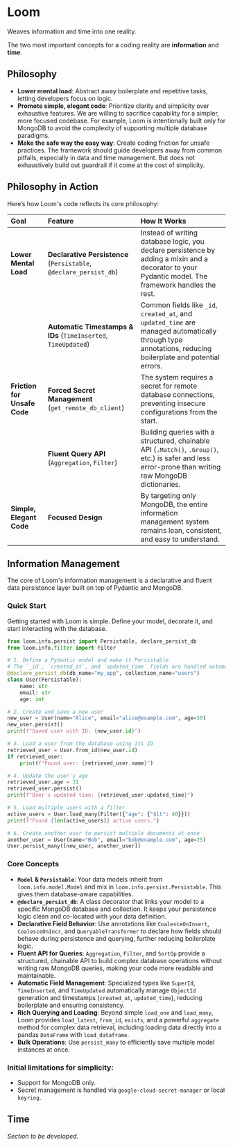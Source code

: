 # Loom

Weaves information and time into one reality.

The two most important concepts for a coding reality are **information** and **time**.

## Philosophy

-   **Lower mental load**: Abstract away boilerplate and repetitive tasks, letting developers focus on logic.
-   **Promote simple, elegant code**: Prioritize clarity and simplicity over exhaustive features. We are willing to sacrifice capability for a simpler, more focused codebase. For example, Loom is intentionally built only for MongoDB to avoid the complexity of supporting multiple database paradigms.
-   **Make the safe way the easy way**: Create coding friction for unsafe practices. The framework should guide developers away from common pitfalls, especially in data and time management.  But does not exhaustively build out guardrail if it come at the cost of simplicity.

## Philosophy in Action

Here’s how Loom's code reflects its core philosophy:

| Goal | Feature | How It Works |
| :--- | :--- | :--- |
| **Lower Mental Load** | **Declarative Persistence** (`Persistable`, `@declare_persist_db`) | Instead of writing database logic, you declare persistence by adding a mixin and a decorator to your Pydantic model. The framework handles the rest. |
| | **Automatic Timestamps & IDs** (`TimeInserted`, `TimeUpdated`) | Common fields like `_id`, `created_at`, and `updated_time` are managed automatically through type annotations, reducing boilerplate and potential errors. |
| **Friction for Unsafe Code** | **Forced Secret Management** (`get_remote_db_client`) | The system requires a secret for remote database connections, preventing insecure configurations from the start. |
| | **Fluent Query API** (`Aggregation`, `Filter`) | Building queries with a structured, chainable API (`.Match()`, `.Group()`, etc.) is safer and less error-prone than writing raw MongoDB dictionaries. |
| **Simple, Elegant Code** | **Focused Design** | By targeting only MongoDB, the entire information management system remains lean, consistent, and easy to understand. |

## Information Management

The core of Loom's information management is a declarative and fluent data persistence layer built on top of Pydantic and MongoDB.

### Quick Start

Getting started with Loom is simple. Define your model, decorate it, and start interacting with the database.

```python
from loom.info.persist import Persistable, declare_persist_db
from loom.info.filter import Filter

# 1. Define a Pydantic model and make it Persistable
# The `_id`, `created_at`, and `updated_time` fields are handled automatically.
@declare_persist_db(db_name="my_app", collection_name="users")
class User(Persistable):
    name: str
    email: str
    age: int

# 2. Create and save a new user
new_user = User(name="Alice", email="alice@example.com", age=30)
new_user.persist()
print(f"Saved user with ID: {new_user.id}")

# 3. Load a user from the database using its ID
retrieved_user = User.from_id(new_user.id)
if retrieved_user:
    print(f"Found user: {retrieved_user.name}")

# 4. Update the user's age
retrieved_user.age = 31
retrieved_user.persist()
print(f"User's updated time: {retrieved_user.updated_time}")

# 5. Load multiple users with a filter
active_users = User.load_many(Filter({"age": {"$lt": 40}}))
print(f"Found {len(active_users)} active users.")

# 6. Create another user to persist multiple documents at once
another_user = User(name="Bob", email="bob@example.com", age=25)
User.persist_many([new_user, another_user])
```

### Core Concepts

-   **`Model` & `Persistable`**: Your data models inherit from `loom.info.model.Model` and mix in `loom.info.persist.Persistable`. This gives them database-aware capabilities.
-   **`@declare_persist_db`**: A class decorator that links your model to a specific MongoDB database and collection. It keeps your persistence logic clean and co-located with your data definition.
-   **Declarative Field Behavior**: Use annotations like `CoalesceOnInsert`, `CoalesceOnIncr`, and `QueryableTransformer` to declare how fields should behave during persistence and querying, further reducing boilerplate logic.
-   **Fluent API for Queries**: `Aggregation`, `Filter`, and `SortOp` provide a structured, chainable API to build complex database operations without writing raw MongoDB queries, making your code more readable and maintainable.
-   **Automatic Field Management**: Specialized types like `SuperId`, `TimeInserted`, and `TimeUpdated` automatically manage `ObjectId` generation and timestamps (`created_at`, `updated_time`), reducing boilerplate and ensuring consistency.
-   **Rich Querying and Loading**: Beyond simple `load_one` and `load_many`, Loom provides `load_latest`, `from_id`, `exists`, and a powerful `aggregate` method for complex data retrieval, including loading data directly into a pandas `DataFrame` with `load_dataframe`.
-   **Bulk Operations**: Use `persist_many` to efficiently save multiple model instances at once.

### Initial limitations for simplicity:
- Support for MongoDB only.
- Secret management is handled via `google-cloud-secret-manager` or local `keyring`.

## Time

*Section to be developed.*